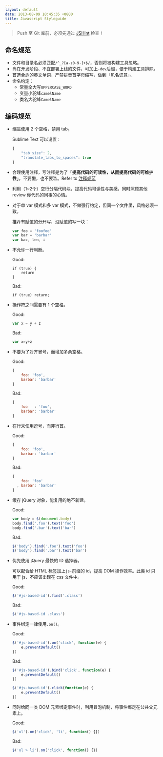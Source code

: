```yaml
---
layout: default
date: 2013-08-09 10:45:35 +0800
title: Javascript Styleguide
---
```


>  Push 至 Git 库前，必须先通过 [JSHint](http://jshint.com/install/) 检查！

## 命名规范

- 文件和目录名必须匹配`/^_?[a-z0-9-]+$/`，否则将被构建工具忽略。
- 尚在开发阶段、不宜部署上线的文件，可加上`-dev`后缀，便于构建工具排除。
- 首选合适的英文单词，严禁拼音首字母缩写，做到「见名识意」。
- 命名约定：
  - 常量全大写`UPPERCASE_WORD`
  - 变量小驼峰`camelName`
  - 类名大驼峰`CamelName`

## 编码规范

- 缩进使用 2 个空格，禁用 tab。

  Sublime Text 可以设置：

  ```js
  {
      "tab_size": 2,
      "translate_tabs_to_spaces": true
  }
  ```

- 合理使用注释，写注释是为了「__提高代码的可读性，从而提高代码的可维护性__」，不要懒，也不要滥。Refer to [注释规范](https://github.com/aralejs/aralejs.org/wiki/JavaScript-注释规范)

- 利用（1~2个）空行分隔代码块，提高代码可读性与美感，同时照顾其他 review 你代码的同事的心情。

- 对于单 var 模式和多 var 模式，不做强行约定，但同一个文件里，风格必须一致。

  推荐有赋值的分开写，没赋值的写一块：

  ```js
  var foo = 'foofoo'
  var bar = 'barbar'
  var baz, len, i
  ```

- 不允许一行判断。

  <p class="good">Good:</p>

  ```
  if (true) {
      return
  }
  ```

  <p class="bad">Bad:</p>

  ```
  if (true) return;
  ```

- 操作符之间需要有 1 个空格。

  <p class="good">Good:</p>

  ```js
  var x = y + z
  ```

  <p class="bad">Bad:</p>

  ```js
  var x=y+z
  ```

- 不要为了对齐冒号，而增加多余空格。

  <p class="good">Good:</p>

  ```js
  {
      foo: 'foo',
      barbar: 'barbar'
  }
  ```

  <p class="bad">Bad:</p>

  ```js
  {
      foo   : 'foo',
      barbar: 'barbar'
  }
  ```

- 在行末使用逗号，而非行首。

  <p class="good">Good:</p>

  ```js
  {
      foo: 'foo',
      barbar: 'barbar'
  }
  ```

  <p class="bad">Bad:</p>

  ```js
  {
      foo: 'foo'
    , barbar: 'barbar'
  }
  ```

- 缓存 jQuery 对象，能复用的绝不新建。

  <p class="good">Good:</p>

  ```js
  var body = $(document.body)
  body.find('.foo').text('foo')
  body.find('.bar').text('bar')
  ```

  <p class="bad">Bad:</p>

  ```js
  $('body').find('.foo').text('foo')
  $('body').find('.bar').text('bar')
  ```

- 优先使用 jQuery 最快的 ID 选择器。

  可以配合给 HTML 标签加上`js-`前缀的 id，提高 DOM 操作效率。此类 id 只用于 js，不应该出现在 css 文件中。

  <p class="good">Good:</p>

  ```js
  $('#js-based-id').find('.class')
  ```

  <p class="bad">Bad:</p>

  ```js
  $('#js-based-id .class')
  ```

- 事件绑定一律使用`.on()`。

  <p class="good">Good:</p>

  ```js
  $('#js-based-id').on('click', function(e) {
      e.preventDefault()
  })
  ```

  <p class="bad">Bad:</p>

  ```js
  $('#js-based-id').bind('click', function(e) {
      e.preventDefault()
  })

  $('#js-based-id').click(function(e) {
      e.preventDefault()
  })
  ```

- 同时给同一类 DOM 元素绑定事件时，利用冒泡机制，将事件绑定在公共父元素上。

  <p class="good">Good:</p>

  ```js
  $('ul').on('click', 'li', function() {})
  ```

  <p class="bad">Bad:</p>

  ```js
  $('ul > li').on('click', function() {})
  ```
